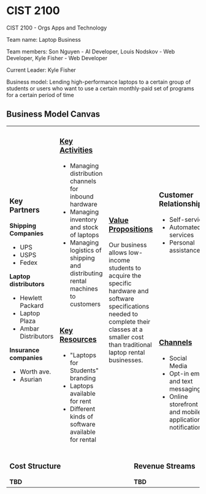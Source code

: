 # CIST 2100
CIST 2100 - Orgs Apps and Technology

Team name: Laptop Business

Team members: Son Nguyen - AI Developer, Louis Nodskov - Web Developer, Kyle Fisher - Web Developer

Current Leader: Kyle Fisher

Business model: Lending high-performance laptops to a certain group of students or users who want to use a certain monthly-paid set of programs for a certain period of time

## Business Model Canvas
<table>
  <tr>
    <td rowspan="2">
      <h3>Key Partners</h3>
      <b>Shipping Companies</b>
      <ul>
        <li>UPS</li>
        <li>USPS</li>
        <li>Fedex</li>
      </ul>
      <b>Laptop distributors</b>
      <ul>
        <li>Hewlett Packard</li>
        <li>Laptop Plaza</li>
        <li>Ambar Distributors</li>
      </ul>
      <b>Insurance companies</b>
      <ul>
        <li>Worth ave.</li>
        <li>Asurian</li>
      </ul>
    </td>
    <td>
      <h3><a href="https://github.com/KylePFisher/CIST2100/blob/master/T3/keyResources.md#key-activities">Key Activities</a></h3>
      <ul>
        <li>Managing distribution channels for inbound hardware</li>
        <li>Managing inventory and stock of laptops</li>
        <li>Managing logistics of shipping and distributing rental machines to customers</li>
      </ul>
    </td>
    <td rowspan="2" colspan="2">
      <h3><a href="https://github.com/KylePFisher/CIST2100/blob/master/T1/marketFeasability.md#value-proposition-ideas">Value Propositions</a></h3>
      <p>Our business allows low-income students to acquire the specific hardware and software specifications needed to complete their classes at a smaller cost than traditional laptop rental businesses.</p>
    </td>
    <td>
      <h3>Customer Relationships</h3>
      <ul>
        <li>Self-service</li>
        <li>Automated services</li>
        <li>Personal assistance</li>
      </ul>
    </td>
    <td rowspan="2">
      <h3><a href="https://github.com/KylePFisher/CIST2100/blob/master/T1/marketFeasability.md#customer-segment-ideas">Customer Segments</a></h3>
      <b>A niche market of low-income college students with coursework that leverages laptops</b>
      <ul>
        <li>Computer Science majors</li>
        <li>Engineering majors</li>
        <li>Graphic Design majors</li>
      </ul>
    </td>
  </tr>
  <tr>
    <td>
      <h3><a href="https://github.com/KylePFisher/CIST2100/blob/master/T3/keyResources.md#key-resources">Key Resources</a></h3>
      <ul>
        <li>"Laptops for Students" branding</li>
        <li>Laptops available for rent</li>
        <li>Different kinds of software available for rental</li>
      </ul>
    </td>
    <td>
      <h3><a href="https://github.com/KylePFisher/CIST2100/blob/master/T2/channels.md">Channels</a></h3>
      <ul>
        <li>Social Media</li>
        <li>Opt-in email and text messaging</li>
        <li>Online storefront and mobile application notifications</li>
      </ul>
    </td>
  </tr>
  <tr>
    <td colspan="3">
      <h3>Cost Structure</h3>
      <b>TBD</b>
    </td>
    <td colspan="3">
      <h3>Revenue Streams</h3>
      <b>TBD</b>
    </td>
  </tr>
</table>
